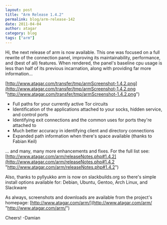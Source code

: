 ```yaml
---
layout: post
title: "Arm Release 1.4.2"
permalink: blog/arm-release-142
date: 2011-04-04
author: atagar
category: blog
tags: ["arm"]
---
```


Hi, the next release of arm is now available. This one was focused on a full rewrite of the connection panel, improving its maintainability, performance, and (best of all) features. When rendered, the panel's baseline cpu usage is less than half of its previous incarnation, along with providing far more information...

[http://www.atagar.com/transfer/tmp/armScreenshot-1.4.2.png](http://www.atagar.com/transfer/tmp/armScreenshot-1.4.2.png "http://www.atagar.com/transfer/tmp/armScreenshot-1.4.2.png")

- Full paths for your currently active Tor circuits
- Identification of the applications attached to your socks, hidden service, and control ports
- Identifying exit connections and the common uses for ports they're attached to
- Much better accuracy in identifying client and directory connections
- Expanded path information when there's space available (thanks to Fabian Keil)

... and many, many more enhancements and fixes. For the full list see:
 [http://www.atagar.com/arm/releaseNotes.php#1.4.2](http://www.atagar.com/arm/releaseNotes.php#1.4.2 "http://www.atagar.com/arm/releaseNotes.php#1.4.2")

Also, thanks to pyllyukko arm is now on slackbuilds.org so there's simple install options available for:
Debian, Ubuntu, Gentoo, Arch Linux, and Slackware

As always, screenshots and downloads are available from the project's homepage:
 [http://www.atagar.com/arm/](http://www.atagar.com/arm/ "http://www.atagar.com/arm/")

Cheers! -Damian


